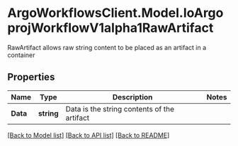 # ArgoWorkflowsClient.Model.IoArgoprojWorkflowV1alpha1RawArtifact
RawArtifact allows raw string content to be placed as an artifact in a container

## Properties

Name | Type | Description | Notes
------------ | ------------- | ------------- | -------------
**Data** | **string** | Data is the string contents of the artifact | 

[[Back to Model list]](../README.md#documentation-for-models) [[Back to API list]](../README.md#documentation-for-api-endpoints) [[Back to README]](../README.md)

